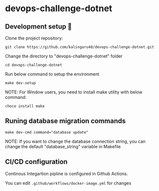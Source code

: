 # devops-challenge-dotnet


## Development setup :wave:

Clone the project repository:

`git clone https://github.com/kalingaru48/devops-challenge-dotnet.git`

Change the directory to "devops-challenge-dotnet" folder

`cd devops-challenge-dotnet`

Run below command to setup the environment

`make dev-setup`

NOTE: For Window users, you need to install make utility with below command: 

`choco install make`

## Runing database migration commands

`make dev-cmd command="database update"`

NOTE: If you want to change the database connection string, you can change the default "database_string" variable in Makefile


## CI/CD configuration

Continous Integartion pipline is configured in Github Actions.

You can edit `.github/workflows/docker-image.yml` for changes









